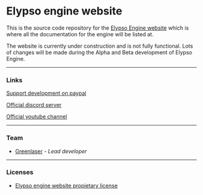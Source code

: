 # Elypso engine website

This is the source code repository for the [Elypso Engine website](https://elypsoengine.com) which is where all the documentation for the engine will be listed at. 

The website is currently under construction and is not fully functional. Lots of changes will be made during the Alpha and Beta development of Elypso Engine.

---

### Links

[Support development on paypal](https://www.paypal.com/donate/?hosted_button_id=QWG8SAYX5TTP6)

[Official discord server](https://discord.com/invite/etDQSn3vQ5)

[Official youtube channel](https://youtube.com/greenlaser)

---

### Team

* [Greenlaser](https://github.com/greeenlaser) - *Lead developer*

---

### Licenses

* [Elypso engine website propietary license](LICENSE.md)
